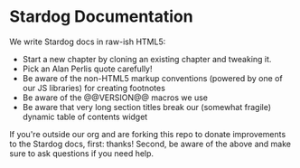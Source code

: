 Stardog Documentation
=====================

We write Stardog docs in raw-ish HTML5:

* Start a new chapter by cloning an existing chapter and tweaking it.
* Pick an Alan Perlis quote carefully!
* Be aware of the non-HTML5 markup conventions (powered by one of our JS libraries) for creating footnotes
* Be aware of the @@VERSION@@ macros we use
* Be aware that very long section titles break our (somewhat fragile) dynamic table of contents widget

If you're outside our org and are forking this repo to donate improvements to the Stardog docs,
first: thanks! Second, be aware of the above and make sure to ask questions if you need help.
